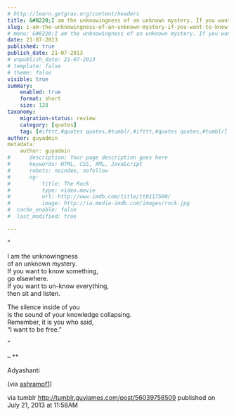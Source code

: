 ```yaml
---
# http://learn.getgrav.org/content/headers
title: &#8220;I am the unknowingness of an unknown mystery. If you want to know something, go elsewhere. If you&#8230;&#8221;
slug: i-am-the-unknowingness-of-an-unknown-mystery-if-you-want-to-know-something-go-elsewhere-if-you
# menu: &#8220;I am the unknowingness of an unknown mystery. If you want to know something, go elsewhere. If you&#8230;&#8221;
date: 21-07-2013
published: true
publish_date: 21-07-2013
# unpublish_date: 21-07-2013
# template: false
# theme: false
visible: true
summary:
    enabled: true
    format: short
    size: 128
taxonomy:
    migration-status: review
    category: [quotes]
    tag: [#ifttt,#quotes quotes,#tumblr,#ifttt,#quotes quotes,#tumblr]
author: guyadmin
metadata:
    author: guyadmin
#      description: Your page description goes here
#      keywords: HTML, CSS, XML, JavaScript
#      robots: noindex, nofollow
#      og:
#          title: The Rock
#          type: video.movie
#          url: http://www.imdb.com/title/tt0117500/
#          image: http://ia.media-imdb.com/images/rock.jpg
#  cache_enable: false
#  last_modified: true

---
```


“

I am the unknowingness  
 of an unknown mystery.  
 If you want to know something,  
 go elsewhere.  
 If you want to un-know everything,  
 then sit and listen.

The silence inside of you  
 is the sound of your knowledge collapsing.  
 Remember, it is you who said,  
 “I want to be free.”

”

 – **

Adyashanti

(via [ashramof1](http://ashramof1.tumblr.com/))

via tumblr http://tumblr.guyjames.com/post/56039758509 published on July 21, 2013 at 11:58AM